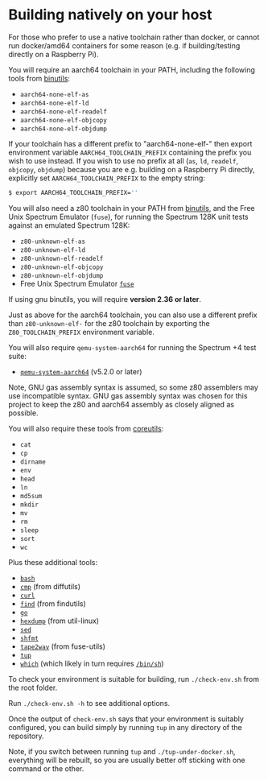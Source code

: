 # Building natively on your host

For those who prefer to use a native toolchain rather than docker, or cannot
run docker/amd64 containers for some reason (e.g. if building/testing directly
on a Raspberry Pi).

You will require an aarch64 toolchain in your PATH, including the following
tools from [binutils](https://www.gnu.org/software/binutils/):

  * `aarch64-none-elf-as`
  * `aarch64-none-elf-ld`
  * `aarch64-none-elf-readelf`
  * `aarch64-none-elf-objcopy`
  * `aarch64-none-elf-objdump`

If your toolchain has a different prefix to "aarch64-none-elf-" then export
environment variable `AARCH64_TOOLCHAIN_PREFIX` containing the prefix you wish
to use instead.  If you wish to use no prefix at all (`as`, `ld`, `readelf`,
`objcopy`, `objdump`) because you are e.g. building on a Raspberry Pi directly,
explicitly set `AARCH64_TOOLCHAIN_PREFIX` to the empty string:

```bash
$ export AARCH64_TOOLCHAIN_PREFIX=''
```

You will also need a z80 toolchain in your PATH from
[binutils](https://www.gnu.org/software/binutils/), and the Free Unix Spectrum
Emulator (`fuse`), for running the Spectrum 128K unit tests against an emulated
Spectrum 128K:

  * `z80-unknown-elf-as`
  * `z80-unknown-elf-ld`
  * `z80-unknown-elf-readelf`
  * `z80-unknown-elf-objcopy`
  * `z80-unknown-elf-objdump`
  * Free Unix Spectrum Emulator [`fuse`](http://fuse-emulator.sourceforge.net/)

If using gnu binutils, you will require __version 2.36 or later__.

Just as above for the aarch64 toolchain, you can also use a different prefix
than `z80-unknown-elf-` for the z80 toolchain by exporting the
`Z80_TOOLCHAIN_PREFIX` environment variable.

You will also require `qemu-system-aarch64` for running the Spectrum +4 test
suite:

  * [`qemu-system-aarch64`](https://www.qemu.org/) (v5.2.0 or later)

Note, GNU gas assembly syntax is assumed, so some z80 assemblers may use
incompatible syntax. GNU gas assembly syntax was chosen for this project to
keep the z80 and aarch64 assembly as closely aligned as possible.

You will also require these tools from
[coreutils](https://www.gnu.org/software/coreutils/):

  * `cat`
  * `cp`
  * `dirname`
  * `env`
  * `head`
  * `ln`
  * `md5sum`
  * `mkdir`
  * `mv`
  * `rm`
  * `sleep`
  * `sort`
  * `wc`

Plus these additional tools:

  * [`bash`](https://www.gnu.org/software/bash/)
  * [`cmp`](https://www.gnu.org/software/diffutils/) (from diffutils)
  * [`curl`](https://github.com/curl/curl/)
  * [`find`](https://www.gnu.org/software/findutils/) (from findutils)
  * [`go`](https://golang.org/)
  * [`hexdump`](https://git.kernel.org/pub/scm/utils/util-linux/util-linux.git/)
  (from util-linux)
  * [`sed`](https://www.gnu.org/software/sed/)
  * [`shfmt`](https://github.com/mvdan/sh/tree/master/cmd/shfmt)
  * [`tape2wav`](https://sourceforge.net/p/fuse-emulator/fuse-utils/ci/master/tree/)
  (from fuse-utils)
  * [`tup`](http://gittup.org/tup/)
  * [`which`](https://carlowood.github.io/which/) (which likely in turn requires
  [`/bin/sh`](https://www.gnu.org/software/bash/))

To check your environment is suitable for building, run `./check-env.sh` from
the root folder.

Run `./check-env.sh -h` to see additional options.

Once the output of `check-env.sh` says that your environment is suitably
configured, you can build simply by running `tup` in any directory of the
repository.

Note, if you switch between running `tup` and `./tup-under-docker.sh`,
everything will be rebuilt, so you are usually better off sticking with one
command or the other.
